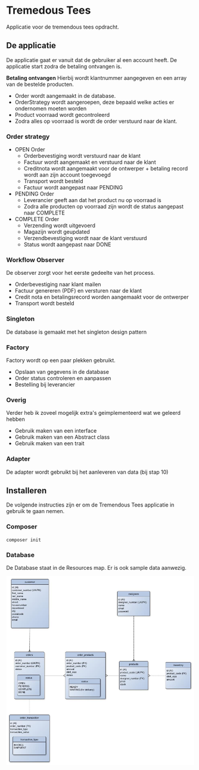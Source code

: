 Tremedous Tees
===================
Applicatie voor de tremendous tees opdracht.

## De applicatie
De applicatie gaat er vanuit dat de gebruiker al een account heeft. De applicatie start zodra de betaling ontvangen is.

**Betaling ontvangen**
Hierbij wordt klantnummer aangegeven en een array van de bestelde producten.

* Order wordt aangemaakt in de database.
* OrderStrategy wordt aangeroepen, deze bepaald welke acties er ondernomen moeten worden
* Product voorraad wordt gecontroleerd
* Zodra alles op voorraad is wordt de order verstuurd naar de klant.

### Order strategy
* OPEN Order
    * Orderbevestiging wordt verstuurd naar de klant
    * Factuur wordt aangemaakt en verstuurd naar de klant
    * Creditnota wordt aangemaakt voor de ontwerper + betaling record wordt aan zijn account toegevoegd
    * Transport wordt besteld
    * Factuur wordt aangepast naar PENDING
* PENDING Order
    * Leverancier geeft aan dat het product nu op voorraad is
    * Zodra alle producten op voorraad zijn wordt de status aangepast naar COMPLETE
* COMPLETE Order
    * Verzending wordt uitgevoerd
    * Magazijn wordt geupdated
    * Verzendbevestiging wordt naar de klant verstuurd
    * Status wordt aangepast naar DONE
    
### Workflow Observer
De observer zorgt voor het eerste gedeelte van het process.
* Orderbevestiging naar klant mailen
* Factuur genereren (PDF) en versturen naar de klant
* Credit nota en betalingsrecord worden aangemaakt voor de ontwerper
* Transport wordt besteld

### Singleton
De database is gemaakt met het singleton design pattern

### Factory
Factory wordt op een paar plekken gebruikt.
* Opslaan van gegevens in de database
* Order status controleren en aanpassen
* Bestelling bij leverancier

### Overig
Verder heb ik zoveel mogelijk extra's geimplementeerd wat we geleerd hebben
* Gebruik maken van een interface
* Gebruik maken van een Abstract class
* Gebruik maken van een trait

### Adapter
De adapter wordt gebruikt bij het aanleveren van data (bij stap 10)

## Installeren
De volgende instructies zijn er om de Tremendous Tees applicatie in gebruik te gaan nemen.

### Composer
```
composer init
```

### Database
De Database staat in de Resources map. Er is ook sample data aanwezig.

![Alt text](resources/erd.jpg?raw=true "Title")